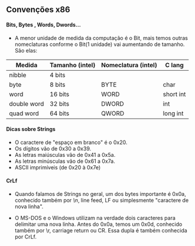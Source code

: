 Convenções x86
---------------

#### Bits, Bytes , Words, Dwords...


- A menor unidade de medida da computação é o Bit, mais temos outras nomeclaturas conforme o Bit(1 unidade) vai aumentando de tamanho. São elas:

Medida      | Tamanho (intel) | Nomeclatura (intel) |C lang
------------|-----------------|---------------------|---------
nibble      | 4 bits          |                     |
byte        | 8 bits          | BYTE                | char
word        | 16 bits         | WORD                | short int
double word | 32 bits         | DWORD               | int
quad word   | 64 bits         | QWORD               | long int




#### Dicas sobre Strings


- O caractere de "espaço em branco" é o 0x20.
- Os dígitos vão de 0x30 a 0x39.
- As letras maiúsculas vão de 0x41 a 0x5a.
- As letras minúsculas vão de 0x61 a 0x7a.
- ASCII imprimíveis (de 0x20 à 0x7e)



#### CrLf

- Quando falamos de Strings no geral, um dos bytes importante é 0x0a, conhecido também por *\n*, line feed, LF ou simplesmente "caractere de nova linha".

- O MS-DOS e o Windows utilizam na verdade dois caracteres para delimitar uma nova linha. Antes do 0x0a, temos um 0x0d, conhecido também por \r, carriage return ou CR. Essa dupla é também conhecida por CrLf.


